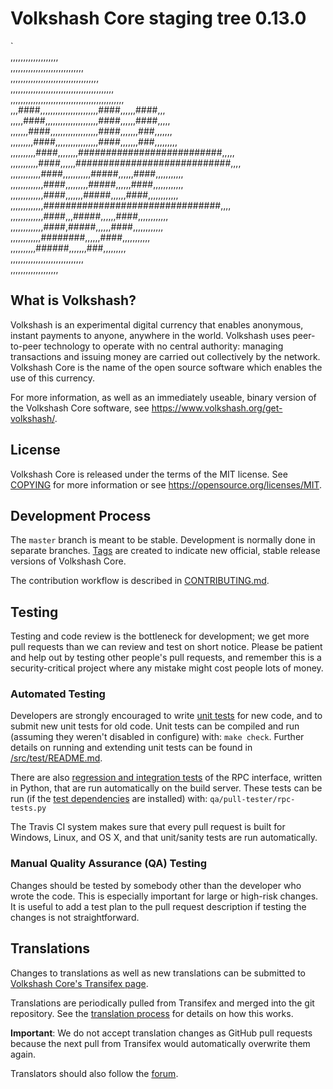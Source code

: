Volkshash Core staging tree 0.13.0
===============================

`                                                                                
                               ,,,,,,,,,,,,,,,,,,,                              
                          ,,,,,,,,,,,,,,,,,,,,,,,,,,,,,                         
                       ,,,,,,,,,,,,,,,,,,,,,,,,,,,,,,,,,,,                      
                    ,,,,,,,,,,,,,,,,,,,,,,,,,,,,,,,,,,,,,,,,,                   
                  ,,,,,,,,,,,,,,,,,,,,,,,,,,,,,,,,,,,,,,,,,,,,,                 
                 ,,,####,,,,,,,,,,,,,,,,,,,,,,,####,,,,,,####,,,                
                ,,,,,####,,,,,,,,,,,,,,,,,,,,,####,,,,,,####,,,,,               
               ,,,,,,,####,,,,,,,,,,,,,,,,,,,####,,,,,,,###,,,,,,,              
              ,,,,,,,,,####,,,,,,,,,,,,,,,,,####,,,,,,,###,,,,,,,,,             
              ,,,,,,,,,,####,,,,,,,,##########################,,,,,             
              ,,,,,,,,,,,####,,,,,,############################,,,,             
              ,,,,,,,,,,,,####,,,,,,,,,,,#####,,,,,,####,,,,,,,,,,,             
              ,,,,,,,,,,,,,####,,,,,,,,,#####,,,,,,####,,,,,,,,,,,,             
               ,,,,,,,,,,,,,####,,,,,,,#####,,,,,,####,,,,,,,,,,,,              
                ,,,,,,,,,,,,,################################,,,,               
                 ,,,,,,,,,,,,,####,,,#####,,,,,,####,,,,,,,,,,,,                
                  ,,,,,,,,,,,,,####,#####,,,,,,####,,,,,,,,,,,,                 
                    ,,,,,,,,,,,,########,,,,,,####,,,,,,,,,,,                   
                       ,,,,,,,,,,######,,,,,,,###,,,,,,,,,                      
                          ,,,,,,,,,,,,,,,,,,,,,,,,,,,,,                         
                               ,,,,,,,,,,,,,,,,,,,                              




What is Volkshash?
----------------

Volkshash is an experimental digital currency that enables anonymous, instant
payments to anyone, anywhere in the world. Volkshash uses peer-to-peer technology
to operate with no central authority: managing transactions and issuing money
are carried out collectively by the network. Volkshash Core is the name of the open
source software which enables the use of this currency.

For more information, as well as an immediately useable, binary version of
the Volkshash Core software, see https://www.volkshash.org/get-volkshash/.


License
-------

Volkshash Core is released under the terms of the MIT license. See [COPYING](COPYING) for more
information or see https://opensource.org/licenses/MIT.

Development Process
-------------------

The `master` branch is meant to be stable. Development is normally done in separate branches.
[Tags](https://github.com/volkshashpay/volkshash/tags) are created to indicate new official,
stable release versions of Volkshash Core.

The contribution workflow is described in [CONTRIBUTING.md](CONTRIBUTING.md).

Testing
-------

Testing and code review is the bottleneck for development; we get more pull
requests than we can review and test on short notice. Please be patient and help out by testing
other people's pull requests, and remember this is a security-critical project where any mistake might cost people
lots of money.

### Automated Testing

Developers are strongly encouraged to write [unit tests](src/test/README.md) for new code, and to
submit new unit tests for old code. Unit tests can be compiled and run
(assuming they weren't disabled in configure) with: `make check`. Further details on running
and extending unit tests can be found in [/src/test/README.md](/src/test/README.md).

There are also [regression and integration tests](/qa) of the RPC interface, written
in Python, that are run automatically on the build server.
These tests can be run (if the [test dependencies](/qa) are installed) with: `qa/pull-tester/rpc-tests.py`

The Travis CI system makes sure that every pull request is built for Windows, Linux, and OS X, and that unit/sanity tests are run automatically.

### Manual Quality Assurance (QA) Testing

Changes should be tested by somebody other than the developer who wrote the
code. This is especially important for large or high-risk changes. It is useful
to add a test plan to the pull request description if testing the changes is
not straightforward.

Translations
------------

Changes to translations as well as new translations can be submitted to
[Volkshash Core's Transifex page](https://www.transifex.com/projects/p/volkshash/).

Translations are periodically pulled from Transifex and merged into the git repository. See the
[translation process](doc/translation_process.md) for details on how this works.

**Important**: We do not accept translation changes as GitHub pull requests because the next
pull from Transifex would automatically overwrite them again.

Translators should also follow the [forum](https://www.volkshash.org/forum/topic/volkshash-worldwide-collaboration.88/).
